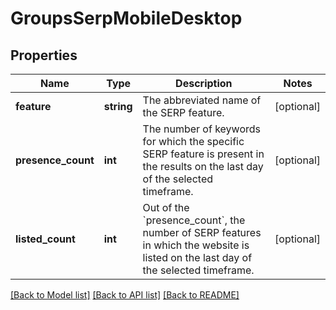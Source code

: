 # GroupsSerpMobileDesktop

## Properties
Name | Type | Description | Notes
------------ | ------------- | ------------- | -------------
**feature** | **string** | The abbreviated name of the SERP feature. | [optional] 
**presence_count** | **int** | The number of keywords for which the specific SERP feature is present in the results on the last day of the selected timeframe. | [optional] 
**listed_count** | **int** | Out of the &#x60;presence_count&#x60;, the number of SERP features in which the website is listed on the last day of the selected timeframe. | [optional] 

[[Back to Model list]](../../README.md#documentation-for-models) [[Back to API list]](../../README.md#documentation-for-api-endpoints) [[Back to README]](../../README.md)

